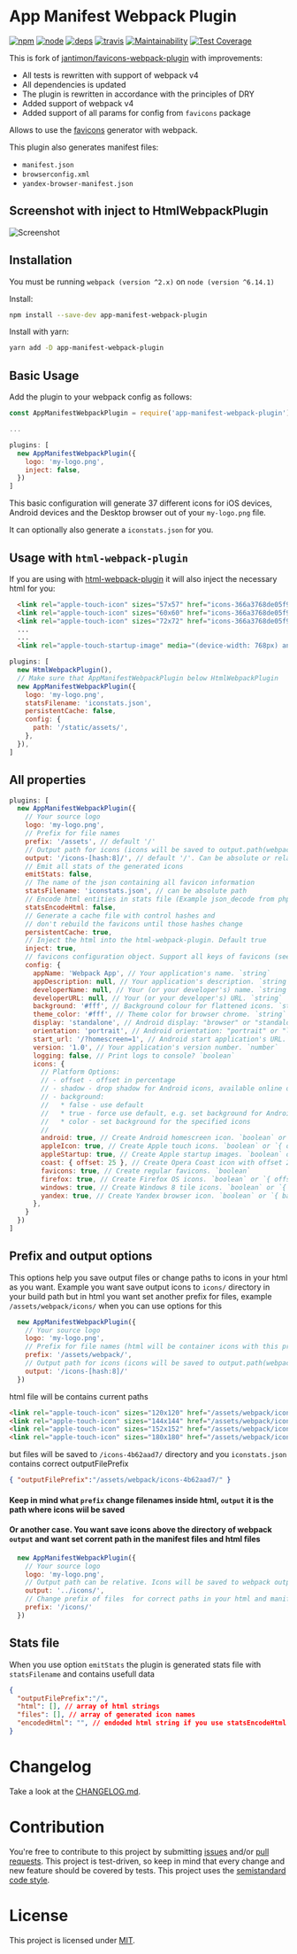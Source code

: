 App Manifest Webpack Plugin
========================================

[![npm][npm]][npm-url]
[![node][node]][node-url]
[![deps][deps]][deps-url]
[![travis][travis]][travis-url]
[![Maintainability](https://api.codeclimate.com/v1/badges/ea3844bff7db00d519de/maintainability)](https://codeclimate.com/github/romanlex/app-manifest-webpack-plugin/maintainability)
[![Test Coverage](https://api.codeclimate.com/v1/badges/ea3844bff7db00d519de/test_coverage)](https://codeclimate.com/github/romanlex/app-manifest-webpack-plugin/test_coverage)

[npm]: https://img.shields.io/npm/v/app-manifest-webpack-plugin.svg
[npm-url]: https://www.npmjs.com/package/app-manifest-webpack-plugin

[node]: https://img.shields.io/node/v/app-manifest-webpack-plugin.svg
[node-url]: https://nodejs.org

[travis]: https://travis-ci.org/gilbarbara/app-manifest-webpack-plugin.svg
[travis-url]: https://travis-ci.org/romanlex/app-manifest-webpack-plugin

[deps]: https://david-dm.org/romanlex/app-manifest-webpack-plugin.svg
[deps-url]: https://david-dm.org/romanlex/app-manifest-webpack-plugin

This is fork of [jantimon/favicons-webpack-plugin](https://github.com/jantimon/favicons-webpack-plugin) with improvements:

+ All tests is rewritten with support of webpack v4
+ All dependencies is updated
+ The plugin is rewritten in accordance with the principles of DRY
+ Added support of webpack v4
+ Added support of all params for config from `favicons` package

Allows to use the [favicons](https://github.com/haydenbleasel/favicons) generator with webpack.

This plugin also generates manifest files:

+ `manifest.json`
+ `browserconfig.xml`
+ `yandex-browser-manifest.json`

Screenshot with inject to HtmlWebpackPlugin
------------

![Screenshot](example/Screenshot_20180401_111647.png?raw=true "Screenshot")

Installation
------------

You must be running `webpack (version ^2.x)` on `node (version ^6.14.1)`

Install:

```bash
npm install --save-dev app-manifest-webpack-plugin
```

Install with yarn:

```bash
yarn add -D app-manifest-webpack-plugin
```

Basic Usage
-----------

Add the plugin to your webpack config as follows:

```javascript
const AppManifestWebpackPlugin = require('app-manifest-webpack-plugin')

...

plugins: [
  new AppManifestWebpackPlugin({
    logo: 'my-logo.png',
    inject: false,
  })
]
```

This basic configuration will generate 37 different icons for iOS devices, Android devices and the Desktop browser out of your `my-logo.png` file.

It can optionally also generate a `iconstats.json` for you.

Usage with `html-webpack-plugin`
-----------

If you are using with [html-webpack-plugin](https://github.com/ampedandwired/html-webpack-plugin) it will also inject the necessary html for you:

```html
  <link rel="apple-touch-icon" sizes="57x57" href="icons-366a3768de05f9e78c392fa62b8fbb80/apple-touch-icon-57x57.png">
  <link rel="apple-touch-icon" sizes="60x60" href="icons-366a3768de05f9e78c392fa62b8fbb80/apple-touch-icon-60x60.png">
  <link rel="apple-touch-icon" sizes="72x72" href="icons-366a3768de05f9e78c392fa62b8fbb80/apple-touch-icon-72x72.png">
  ...
  ...
  <link rel="apple-touch-startup-image" media="(device-width: 768px) and (device-height: 1024px) and (orientation: portrait) and (-webkit-device-pixel-ratio: 2)" href="icons-366a3768de05f9e78c392fa62b8fbb80/apple-touch-startup-image-1536x2008.png">
```

```javascript
plugins: [
  new HtmlWebpackPlugin(),
  // Make sure that AppManifestWebpackPlugin below HtmlWebpackPlugin
  new AppManifestWebpackPlugin({
    logo: 'my-logo.png',
    statsFilename: 'iconstats.json',
    persistentCache: false,
    config: {
      path: '/static/assets/',
    },
  }),
]
```

All properties
-----------

```javascript
plugins: [
  new AppManifestWebpackPlugin({
    // Your source logo
    logo: 'my-logo.png',
    // Prefix for file names
    prefix: '/assets', // default '/'
    // Output path for icons (icons will be saved to output.path(webpack config) + this key)
    output: '/icons-[hash:8]/', // default '/'. Can be absolute or relative
    // Emit all stats of the generated icons
    emitStats: false,
    // The name of the json containing all favicon information
    statsFilename: 'iconstats.json', // can be absolute path
    // Encode html entities in stats file (Example json_decode from php doesn't support html strings with escaped double quotes but it's valid json)
    statsEncodeHtml: false,
    // Generate a cache file with control hashes and
    // don't rebuild the favicons until those hashes change
    persistentCache: true,
    // Inject the html into the html-webpack-plugin. Default true
    inject: true,
    // favicons configuration object. Support all keys of favicons (see https://github.com/haydenbleasel/favicons)
    config: {
      appName: 'Webpack App', // Your application's name. `string`
      appDescription: null, // Your application's description. `string`
      developerName: null, // Your (or your developer's) name. `string`
      developerURL: null, // Your (or your developer's) URL. `string`
      background: '#fff', // Background colour for flattened icons. `string`
      theme_color: '#fff', // Theme color for browser chrome. `string`
      display: 'standalone', // Android display: "browser" or "standalone". `string`
      orientation: 'portrait', // Android orientation: "portrait" or "landscape". `string`
      start_url: '/?homescreen=1', // Android start application's URL. `string`
      version: '1.0', // Your application's version number. `number`
      logging: false, // Print logs to console? `boolean`
      icons: {
        // Platform Options:
        // - offset - offset in percentage
        // - shadow - drop shadow for Android icons, available online only
        // - background:
        //   * false - use default
        //   * true - force use default, e.g. set background for Android icons
        //   * color - set background for the specified icons
        //
        android: true, // Create Android homescreen icon. `boolean` or `{ offset, background, shadow }`
        appleIcon: true, // Create Apple touch icons. `boolean` or `{ offset, background }`
        appleStartup: true, // Create Apple startup images. `boolean` or `{ offset, background }`
        coast: { offset: 25 }, // Create Opera Coast icon with offset 25%. `boolean` or `{ offset, background }`
        favicons: true, // Create regular favicons. `boolean`
        firefox: true, // Create Firefox OS icons. `boolean` or `{ offset, background }`
        windows: true, // Create Windows 8 tile icons. `boolean` or `{ background }`
        yandex: true, // Create Yandex browser icon. `boolean` or `{ background }`
      },
    }
  })
]
```

Prefix and output options
-----------
This options help you save output files or change paths to icons in your html as you want.
Example you want save output icons to `icons/` directory in your build path but in html you want set another prefix for files, example `/assets/webpack/icons/`
when you can use options for this

```javascript
  new AppManifestWebpackPlugin({
    // Your source logo
    logo: 'my-logo.png',
    // Prefix for file names (html will be container icons with this prefix)
    prefix: '/assets/webpack/',
    // Output path for icons (icons will be saved to output.path(webpack config) + this key)
    output: '/icons-[hash:8]/'
  })
```

html file will be contains current paths

```html
<link rel="apple-touch-icon" sizes="120x120" href="/assets/webpack/icons-4b62aad7/apple-touch-icon-120x120.png">
<link rel="apple-touch-icon" sizes="144x144" href="/assets/webpack/icons-4b62aad7/apple-touch-icon-144x144.png">
<link rel="apple-touch-icon" sizes="152x152" href="/assets/webpack/icons-4b62aad7/apple-touch-icon-152x152.png">
<link rel="apple-touch-icon" sizes="180x180" href="/assets/webpack/icons-4b62aad7/apple-touch-icon-180x180.png">
```

but files will be saved to `/icons-4b62aad7/` directory and you `iconstats.json` contains correct outputFilePrefix

```json
{ "outputFilePrefix":"/assets/webpack/icons-4b62aad7/" }
```

#### Keep in mind what `prefix` change filenames inside html, `output` it is the path where icons wiil be saved

#### Or another case. You want save icons above the directory of webpack `output`  and want set corrent path in the manifest files and html files

```javascript
  new AppManifestWebpackPlugin({
    // Your source logo
    logo: 'my-logo.png',
    // Output path can be relative. Icons will be saved to webpack output directory + output
    output: '../icons/',
    // Change prefix of files  for correct paths in your html and manifest files
    prefix: '/icons/'
  })
```

Stats file
-----------
When you use option `emitStats` the plugin is generated stats file with `statsFilename` and contains usefull data

```json
{
  "outputFilePrefix":"/",
  "html": [], // array of html strings
  "files": [], // array of generated icon names
  "encodedHtml": "", // endoded html string if you use statsEncodeHtml option
}

```

# Changelog

Take a look at the  [CHANGELOG.md](https://github.com/romanlex/favicons-webpack-plugin/tree/master/CHANGELOG.md).


# Contribution

You're free to contribute to this project by submitting [issues](https://github.com/romanlex/favicons-webpack-plugin/issues) and/or [pull requests](https://github.com/romanlex/favicons-webpack-plugin/pulls). This project is test-driven, so keep in mind that every change and new feature should be covered by tests.
This project uses the [semistandard code style](https://github.com/Flet/semistandard).

# License

This project is licensed under [MIT](https://github.com/romanlex/favicons-webpack-plugin/blob/master/LICENSE).
